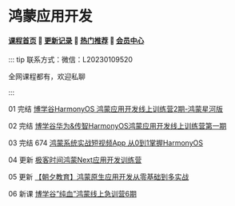 # 鸿蒙应用开发

#### [**课程首页**](../../README.md) 💖 [**更新记录**](./gxjl-2024.md) 💖 [**热门推荐**](./rmtj.md) 💖 [**会员中心**](./vip.md)

::: tip
联系方式：微信：L20230109520

全网课程都有，欢迎私聊

:::

01 完结 [博学谷HarmonyOS 鸿蒙应用开发线上训练营2期-鸿蒙星河版](https://www.boxuegu.com/live/detail-10049.html)

02 完结 [博学谷华为&传智HarmonyOS鸿蒙应用开发线上训练营第一期](https://m.boxuegu.com/live/detail-10031)

03 完结 674 [鸿蒙系统实战短视频App 从0到1掌握HarmonyOS](https://coding.m.imooc.com/classindex.html?cid=674)

04 更新 [极客时间鸿蒙Next应用开发训练营](https://u.geekbang.org/subject/harmonyos?utm_source=u_nav_web&utm_medium=u_nav_web&utm_term=u_nav_web&gk_cus_user_wechat=university)

05 更新 [【朝夕教育】鸿蒙原生应用开发从零基础到多实战](http://wechat.zhaoxiedu.net/#/video?courseId=464&courseNId&courseImg=http%3A%2F%2Fqiniu.zhaoxiedu.net%2F20231225%252Fb3ca2b45deff40018c5a26d848811316.jpg%3Fe%3D1714030560%26token%3DjNk1Y54oJ6yTQDNpTxP675bIMLjr39SDEevcW-fK%3A4UAswYQQu5VSIembpZtxbRlGcq8%3D&title=%E9%B8%BF%E8%92%99%E5%8E%9F%E7%94%9F%E5%BA%94%E7%94%A8%E5%BC%80%E5%8F%91%E4%BB%8E%E9%9B%B6%E5%9F%BA%E7%A1%80%E5%88%B0%E5%A4%9A%E5%AE%9E%E6%88%98&subtitle&cycle=1&subscribe=13162&price=5999&originPrice)

06 新课 [博学谷”纯血”鸿蒙线上急训营6期](https://www.boxuegu.com/live/outline-10131.html)